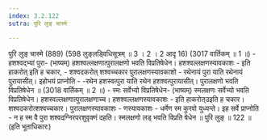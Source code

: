 ```yaml
---
index: 3.2.122
sutra: पुरि लुङ् चास्मे

---
```

 पुरि लुङ् चास्मे (889) (598 लुङ्लड्विधिसूत्रम् ॥ 3 । 2 । 2 आदृ 16) (3017 वार्तिकम् ॥ 1 ॥) - हशश्वद्भ्यां पुरा- (भाष्यम्) हशश्वल्लक्षणात्पुरालक्षणो भवति विप्रतिषेधेन। हशश्वल्लक्षणस्यावकाशः - इति हाकरोत् इति ह चकार,  - शश्वदकरोत् शश्वच्चकार पुरालक्षणस्यावकाशो - रथेनायं पुरा याति रथेनायं पुरायासीत्। इहोभयं प्राप्नोति - -रथेन हशस्वत्पुरा याति रथेन हशश्वत्पुरायासीत्। पुरालक्षणो भवति विप्रतिषेधेन ॥ (3018 वार्तिकम् ॥ 2 ॥) - स्मः सर्वेभ्यो विप्रतिषेधेन- (भाष्यम्) स्मलक्षणः सर्वेभ्यो भवति विप्रतिषेधेन। हशस्वल्लक्षणात्पुरालक्षणाच्च। हशश्वल्लक्षणस्यावकाशः - इति हाकरोत्उइति ह चकार। शश्वदकरोत्शश्वच्चकार। पुरालक्षणस्यावकाशः - णस्यावकाशः - धर्मेण स्म कुरवो युध्यन्ते। इह सर्वे प्राप्नोति - न ह स्म वै पुरा शश्वदग्निरपरशुवृक्णं दहति। स्मलक्षणो लड् भवति विप्रति षेधेन ॥ पुरि लुङ् ॥ 122 ॥ (इति भूताधिकारः) 